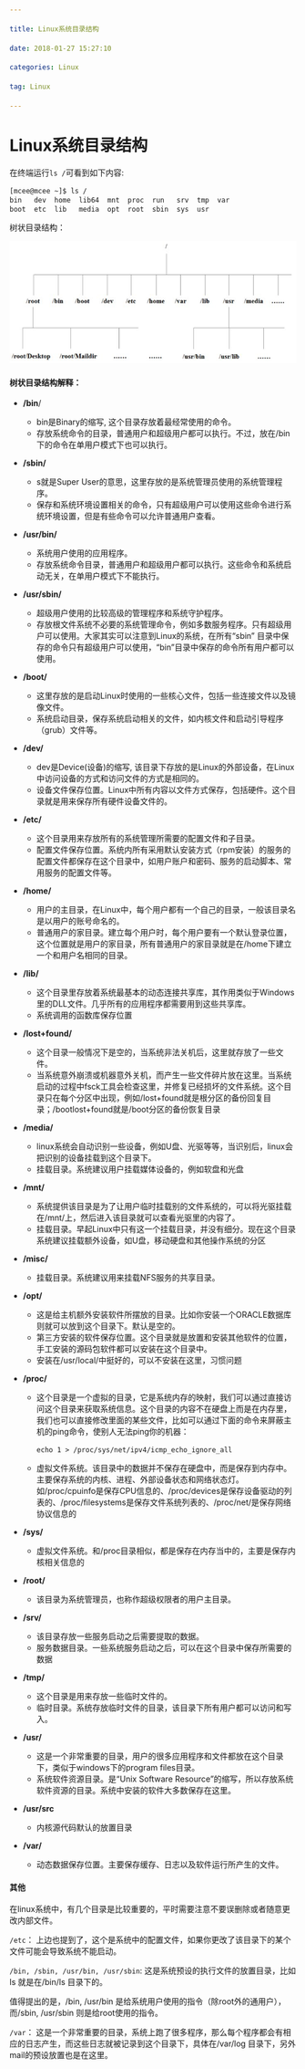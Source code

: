 ```yaml
---

title: Linux系统目录结构

date: 2018-01-27 15:27:10

categories: Linux

tag: Linux 

---
```


# Linux系统目录结构

在终端运行`ls /`可看到如下内容:

```shell
[mcee@mcee ~]$ ls /
bin   dev  home  lib64  mnt  proc  run   srv  tmp  var
boot  etc  lib   media  opt  root  sbin  sys  usr
```

<!--more-->

树状目录结构：

![./images/1.jpg](https://raw.githubusercontent.com/ccbeango/blogImages/master/Linux/linux%E7%B3%BB%E7%BB%9F%E7%9B%AE%E5%BD%95%E7%BB%93%E6%9E%84.jpg)



#### 树状目录结构解释：

* **/bin**/

  * bin是Binary的缩写, 这个目录存放着最经常使用的命令。
  * 存放系统命令的目录，普通用户和超级用户都可以执行。不过，放在/bin下的命令在单用户模式下也可以执行。

* **/sbin/**

  * s就是Super User的意思，这里存放的是系统管理员使用的系统管理程序。
  * 保存和系统环境设置相关的命令，只有超级用户可以使用这些命令进行系统环境设置，但是有些命令可以允许普通用户查看。

* **/usr/bin/**

  * 系统用户使用的应用程序。
  * 存放系统命令目录，普通用户和超级用户都可以执行。这些命令和系统启动无关，在单用户模式下不能执行。

* **/usr/sbin/**

  * 超级用户使用的比较高级的管理程序和系统守护程序。
  * 存放根文件系统不必要的系统管理命令，例如多数服务程序。只有超级用户可以使用。大家其实可以注意到Linux的系统，在所有“sbin” 目录中保存的命令只有超级用户可以使用，“bin”目录中保存的命令所有用户都可以使用。

* **/boot/**

  * 这里存放的是启动Linux时使用的一些核心文件，包括一些连接文件以及镜像文件。
  * 系统启动目录，保存系统启动相关的文件，如内核文件和启动引导程序（grub）文件等。

* **/dev/**

  * dev是Device(设备)的缩写, 该目录下存放的是Linux的外部设备，在Linux中访问设备的方式和访问文件的方式是相同的。
  * 设备文件保存位置。Linux中所有内容以文件方式保存，包括硬件。这个目录就是用来保存所有硬件设备文件的。

* **/etc/**

  * 这个目录用来存放所有的系统管理所需要的配置文件和子目录。
  * 配置文件保存位置。系统内所有采用默认安装方式（rpm安装）的服务的配置文件都保存在这个目录中，如用户账户和密码、服务的启动脚本、常用服务的配置文件等。

* **/home/**

  * 用户的主目录，在Linux中，每个用户都有一个自己的目录，一般该目录名是以用户的账号命名的。
  * 普通用户的家目录。建立每个用户时，每个用户要有一个默认登录位置，这个位置就是用户的家目录，所有普通用户的家目录就是在/home下建立一个和用户名相同的目录。

* **/lib/**

  * 这个目录里存放着系统最基本的动态连接共享库，其作用类似于Windows里的DLL文件。几乎所有的应用程序都需要用到这些共享库。
  * 系统调用的函数库保存位置

* **/lost+found/**

  * 这个目录一般情况下是空的，当系统非法关机后，这里就存放了一些文件。
  * 当系统意外崩溃或机器意外关机，而产生一些文件碎片放在这里。当系统启动的过程中fsck工具会检查这里，并修复已经损坏的文件系统。这个目录只在每个分区中出现，例如/lost+found就是根分区的备份回复目录；/bootlost+found就是/boot分区的备份恢复目录

* **/media/**

  * linux系统会自动识别一些设备，例如U盘、光驱等等，当识别后，linux会把识别的设备挂载到这个目录下。
  * 挂载目录。系统建议用户挂载媒体设备的，例如软盘和光盘

* **/mnt/**

  * 系统提供该目录是为了让用户临时挂载别的文件系统的，可以将光驱挂载在/mnt/上，然后进入该目录就可以查看光驱里的内容了。
  * 挂载目录。早起Linux中只有这一个挂载目录，并没有细分。现在这个目录系统建议挂载额外设备，如U盘，移动硬盘和其他操作系统的分区

* **/misc/**

  * 挂载目录。系统建议用来挂载NFS服务的共享目录。

* **/opt/**

  * 这是给主机额外安装软件所摆放的目录。比如你安装一个ORACLE数据库则就可以放到这个目录下。默认是空的。
  * 第三方安装的软件保存位置。这个目录就是放置和安装其他软件的位置，手工安装的源码包软件都可以安装在这个目录中。
  * 安装在/usr/local/中挺好的，可以不安装在这里，习惯问题

* **/proc/** 

  * 这个目录是一个虚拟的目录，它是系统内存的映射，我们可以通过直接访问这个目录来获取系统信息。这个目录的内容不在硬盘上而是在内存里，我们也可以直接修改里面的某些文件，比如可以通过下面的命令来屏蔽主机的ping命令，使别人无法ping你的机器：

    ```Shell
    echo 1 > /proc/sys/net/ipv4/icmp_echo_ignore_all
    ```

  * 虚拟文件系统。该目录中的数据并不保存在硬盘中，而是保存到内存中。主要保存系统的内核、进程、外部设备状态和网络状态灯。如/proc/cpuinfo是保存CPU信息的、/proc/devices是保存设备驱动的列表的、/proc/filesystems是保存文件系统列表的、/proc/net/是保存网络协议信息的

* **/sys/**

  * 虚拟文件系统。和/proc目录相似，都是保存在内存当中的，主要是保存内核相关信息的

* **/root/**

  * 该目录为系统管理员，也称作超级权限者的用户主目录。

* **/srv/**

  * 该目录存放一些服务启动之后需要提取的数据。
  * 服务数据目录。一些系统服务启动之后，可以在这个目录中保存所需要的数据

* **/tmp/**

  * 这个目录是用来存放一些临时文件的。
  * 临时目录。系统存放临时文件的目录，该目录下所有用户都可以访问和写入。

* **/usr/**

  * 这是一个非常重要的目录，用户的很多应用程序和文件都放在这个目录下，类似于windows下的program files目录。
  * 系统软件资源目录。是“Unix Software Resource”的缩写，所以存放系统软件资源的目录。系统中安装的软件大多数保存在这里。

* **/usr/src**

  * 内核源代码默认的放置目录

* **/var/**

  * 动态数据保存位置。主要保存缓存、日志以及软件运行所产生的文件。



#### 其他

​	在linux系统中，有几个目录是比较重要的，平时需要注意不要误删除或者随意更改内部文件。

`/etc`： 上边也提到了，这个是系统中的配置文件，如果你更改了该目录下的某个文件可能会导致系统不能启动。

`/bin, /sbin, /usr/bin, /usr/sbin`: 这是系统预设的执行文件的放置目录，比如 ls 就是在/bin/ls 目录下的。

值得提出的是，/bin, /usr/bin 是给系统用户使用的指令（除root外的通用户），而/sbin, /usr/sbin 则是给root使用的指令。

`/var`： 这是一个非常重要的目录，系统上跑了很多程序，那么每个程序都会有相应的日志产生，而这些日志就被记录到这个目录下，具体在/var/log 目录下，另外mail的预设放置也是在这里。